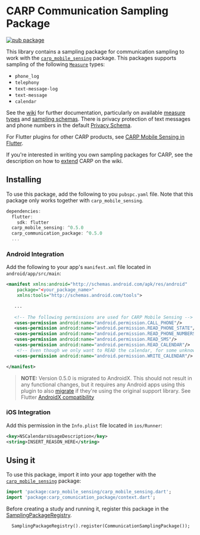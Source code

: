 # CARP Communication Sampling Package

[![pub package](https://img.shields.io/pub/v/carp_communication_package.svg)](https://pub.dartlang.org/packages/carp_communication_package)

This library contains a sampling package for communication sampling to work with 
the [`carp_mobile_sensing`](https://pub.dartlang.org/packages/carp_mobile_sensing) package.
This packages supports sampling of the following [`Measure`](https://pub.dartlang.org/documentation/carp_mobile_sensing/latest/domain/Measure-class.html) types:

* `phone_log`
* `telephony`
* `text-message-log`
* `text-message`
* `calendar`

See the [wiki]() for further documentation, particularly on available [measure types](https://github.com/cph-cachet/carp.sensing-flutter/wiki/A.-Measure-Types)
and [sampling schemas](https://github.com/cph-cachet/carp.sensing-flutter/wiki/D.-Sampling-Schemas).
There is privacy protection of text messages and phone numbers in the default [Privacy Schema](https://github.com/cph-cachet/carp.sensing-flutter/wiki/3.-Using-CARP-Mobile-Sensing#privacy-schema).

For Flutter plugins for other CARP products, see [CARP Mobile Sensing in Flutter](https://github.com/cph-cachet/carp.sensing-flutter/blob/master/README.md).

If you're interested in writing you own sampling packages for CARP, see the description on
how to [extend](https://github.com/cph-cachet/carp.sensing-flutter/wiki/4.-Extending-CARP-Mobile-Sensing) CARP on the wiki.

## Installing

To use this package, add the following to you `pubspc.yaml` file. Note that
this package only works together with `carp_mobile_sensing`.

`````dart
dependencies:
  flutter:
    sdk: flutter
  carp_mobile_sensing: ^0.5.0
  carp_communication_package: ^0.5.0
  ...
`````

### Android Integration

Add the following to your app's `manifest.xml` file located in `android/app/src/main`:

````xml
<manifest xmlns:android="http://schemas.android.com/apk/res/android"
    package="<your_package_name>"
    xmlns:tools="http://schemas.android.com/tools">

   ...
   
   <!-- The following permissions are used for CARP Mobile Sensing -->
   <uses-permission android:name="android.permission.CALL_PHONE"/>
   <uses-permission android:name="android.permission.READ_PHONE_STATE"/>
   <uses-permission android:name="android.permission.READ_PHONE_NUMBERS"/>
   <uses-permission android:name="android.permission.READ_SMS"/>
   <uses-permission android:name="android.permission.READ_CALENDAR"/>
    <!-- Even though we only want to READ the calendar, for some unknown reason we also need to add the WRITE permission. -->
   <uses-permission android:name="android.permission.WRITE_CALENDAR"/>

</manifest>
````

> **NOTE:** Version 0.5.0 is migrated to AndroidX. This should not result in any functional changes, but it requires any Android apps using this plugin to also 
[migrate](https://developer.android.com/jetpack/androidx/migrate) if they're using the original support library. 
See Flutter [AndroidX compatibility](https://flutter.dev/docs/development/packages-and-plugins/androidx-compatibility)



### iOS Integration

Add this permission in the `Info.plist` file located in `ios/Runner`:

````xml
<key>NSCalendarsUsageDescription</key>
<string>INSERT_REASON_HERE</string>
````

## Using it

To use this package, import it into your app together with the
[`carp_mobile_sensing`](https://pub.dartlang.org/packages/carp_mobile_sensing) package:

`````dart
import 'package:carp_mobile_sensing/carp_mobile_sensing.dart';
import 'package:carp_comunication_package/context.dart';
`````

Before creating a study and running it, register this package in the 
[SamplingPackageRegistry](https://pub.dartlang.org/documentation/carp_mobile_sensing/latest/runtime/SamplingPackageRegistry.html).

`````dart
  SamplingPackageRegistry().register(CommunicationSamplingPackage());
`````
